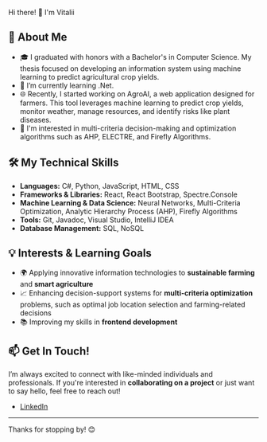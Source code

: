 Hi there! 👋 I'm Vitalii

## 🔬 About Me
 - 🎓 I graduated with honors with a Bachelor's in Computer Science. My thesis focused on developing an information system using machine learning to predict agricultural crop yields.
 - 🌱 I’m currently learning .Net.
 - 🌐 Recently, I started working on AgroAI, a web application designed for farmers. This tool leverages machine learning to predict crop yields, monitor weather, manage resources, and identify risks like plant diseases.
 - 🌟 I'm interested in multi-criteria decision-making and optimization algorithms such as AHP, ELECTRE, and Firefly Algorithms.

## 🛠 My Technical Skills

- **Languages:** C#, Python, JavaScript, HTML, CSS
- **Frameworks & Libraries:** React, React Bootstrap, Spectre.Console
- **Machine Learning & Data Science:** Neural Networks, Multi-Criteria Optimization, Analytic Hierarchy Process (AHP), Firefly Algorithms
- **Tools:** Git, Javadoc, Visual Studio, IntelliJ IDEA
- **Database Management:** SQL, NoSQL

## 💡 Interests & Learning Goals

- 🌍 Applying innovative information technologies to **sustainable farming** and **smart agriculture**
- 📈 Enhancing decision-support systems for **multi-criteria optimization** problems, such as optimal job location selection and farming-related decisions
- 📚 Improving my skills in **frontend development**

## 📫 Get In Touch!

I’m always excited to connect with like-minded individuals and professionals. If you're interested in **collaborating on a project** or just want to say hello, feel free to reach out!

- [LinkedIn](https://www.linkedin.com/in/vitalii-demkiv-331086232)

---

Thanks for stopping by! 😊
<!---
Skiper29/Skiper29 is a ✨ special ✨ repository because its `README.md` (this file) appears on your GitHub profile.
You can click the Preview link to take a look at your changes.
--->
